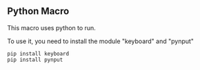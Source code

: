 ## Python Macro

This macro uses python to run.

To use it, you need to install the module "keyboard" and "pynput"
```
pip install keyboard
pip install pynput
```
